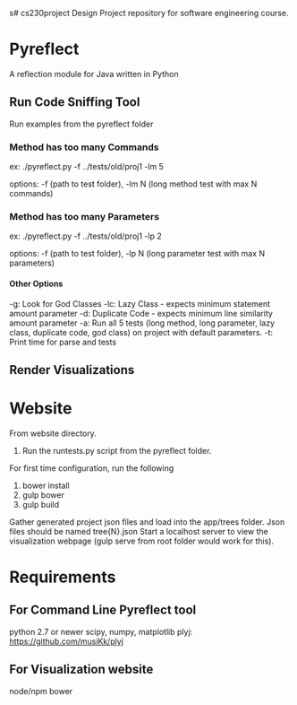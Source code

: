 s# cs230project
Design Project repository for software engineering course.

Pyreflect
===

A reflection module for Java written in Python

Run Code Sniffing Tool
---

Run examples from the pyreflect folder

### Method has too many Commands
ex: ./pyreflect.py -f ../tests/old/proj1 -lm 5

options:
-f (path to test folder),
-lm N (long method test with max N commands)

### Method has too many Parameters
ex: ./pyreflect.py -f ../tests/old/proj1 -lp 2

options:
-f (path to test folder),
-lp N (long parameter test with max N parameters)

#### Other Options
-g: Look for God Classes
-lc: Lazy Class - expects minimum statement amount parameter
-d: Duplicate Code - expects minimum line similarity amount parameter
-a: Run all 5 tests (long method, long parameter, lazy class, duplicate code, god class) on project with default parameters.
-t: Print time for parse and tests

Render Visualizations
---

# Website

From website directory.

1. Run the runtests.py script from the pyreflect folder.

For first time configuration, run the following

1. bower install
2. gulp bower
3. gulp build

Gather generated project json files and load into the app/trees folder.
Json files should be named tree{N}.json
Start a localhost server to view the visualization webpage (gulp serve from root folder would work for this).

Requirements
===

## For Command Line Pyreflect tool
<!-- http://modeling-languages.com/uml-tools/#python -->
python 2.7 or newer
scipy, numpy, matplotlib
plyj: https://github.com/musiKk/plyj

## For Visualization website

node/npm
bower
<!-- gulp -->